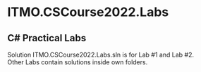 # ITMO.CSCourse2022.Labs

## C# Practical Labs

Solution ITMO.CSCourse2022.Labs.sln is for Lab #1 and Lab #2.<br/>
Other Labs contain solutions inside own folders.
